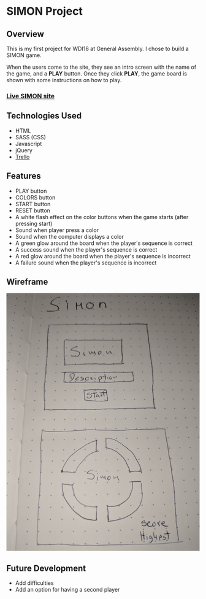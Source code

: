 # SIMON Project

## Overview

This is my first project for WDI16 at General Assembly. I chose to build a SIMON game.

When the users come to the site, they see an intro screen with the name of the game, and a **PLAY** button. Once they click **PLAY**, the game board is shown with some instructions on how to play.

### [Live SIMON site](stoic-neumann-a1d494.bitballoon.com)

## Technologies Used

* HTML
* SASS (CSS)
* Javascript
* jQuery
* [Trello](https://trello.com/b/VgpSnPdU/simon)

## Features

* PLAY button
* COLORS button
* START button
* RESET button
* A white flash effect on the color buttons when the game starts (after pressing start)
* Sound when player press a color
* Sound when the computer displays a color
* A green glow around the board when the player's sequence is correct
* A success sound when the player's sequence is correct
* A red glow around the board when the player's sequence is incorrect
* A failure sound when the player's sequence is incorrect

## Wireframe

![Image of the wireframe](https://github.com/Tilingo/SIMON/blob/master/img/wireframeSimon.jpg)

## Future Development

* Add difficulties
* Add an option for having a second player